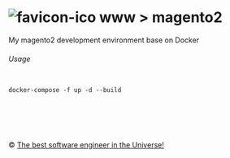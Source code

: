 ![favicon-ico] www > magento2
=======

My magento2 development environment base on Docker

###### Usage

```

docker-compose -f up -d --build

```

&nbsp;
============
&copy; [The best software engineer in the Universe!](http://metlinskyi.com/)

[favicon-ico]: https://raw.github.com/metlinskyi/www/magento2/favicon.png